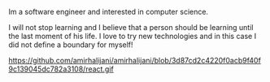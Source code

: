Im a software engineer and interested in computer science.

I will not stop learning and I believe that a person should be learning until the last moment of his life. I love to try new technologies and in this case I did not define a boundary for myself!

https://github.com/amirhalijani/amirhalijani/blob/3d87cd2c4220f0acb9f40f9c139045dc782a3108/react.gif
